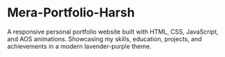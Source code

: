 # Mera-Portfolio-Harsh
A responsive personal portfolio website built with HTML, CSS, JavaScript, and AOS animations. Showcasing my skills, education, projects, and achievements in a modern lavender-purple theme.
